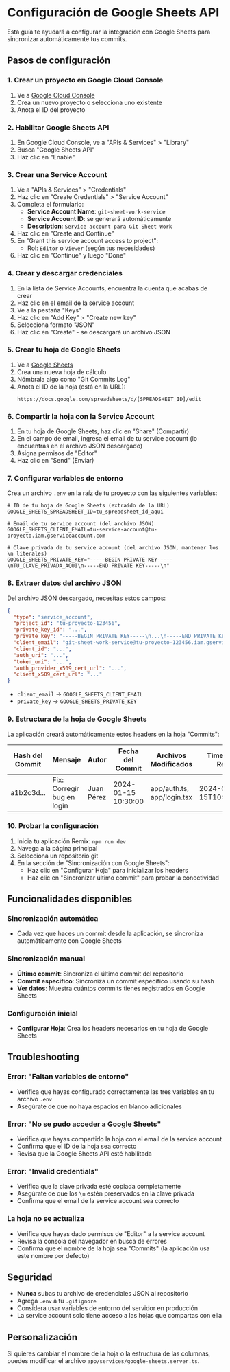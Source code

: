 # Configuración de Google Sheets API

Esta guía te ayudará a configurar la integración con Google Sheets para sincronizar automáticamente tus commits.

## Pasos de configuración

### 1. Crear un proyecto en Google Cloud Console

1. Ve a [Google Cloud Console](https://console.cloud.google.com/)
2. Crea un nuevo proyecto o selecciona uno existente
3. Anota el ID del proyecto

### 2. Habilitar Google Sheets API

1. En Google Cloud Console, ve a "APIs & Services" > "Library"
2. Busca "Google Sheets API"
3. Haz clic en "Enable"

### 3. Crear una Service Account

1. Ve a "APIs & Services" > "Credentials"
2. Haz clic en "Create Credentials" > "Service Account"
3. Completa el formulario:
   - **Service Account Name**: `git-sheet-work-service`
   - **Service Account ID**: se generará automáticamente
   - **Description**: `Service account para Git Sheet Work`
4. Haz clic en "Create and Continue"
5. En "Grant this service account access to project":
   - Rol: `Editor` o `Viewer` (según tus necesidades)
6. Haz clic en "Continue" y luego "Done"

### 4. Crear y descargar credenciales

1. En la lista de Service Accounts, encuentra la cuenta que acabas de crear
2. Haz clic en el email de la service account
3. Ve a la pestaña "Keys"
4. Haz clic en "Add Key" > "Create new key"
5. Selecciona formato "JSON"
6. Haz clic en "Create" - se descargará un archivo JSON

### 5. Crear tu hoja de Google Sheets

1. Ve a [Google Sheets](https://sheets.google.com)
2. Crea una nueva hoja de cálculo
3. Nómbrala algo como "Git Commits Log"
4. Anota el ID de la hoja (está en la URL):
   ```
   https://docs.google.com/spreadsheets/d/[SPREADSHEET_ID]/edit
   ```

### 6. Compartir la hoja con la Service Account

1. En tu hoja de Google Sheets, haz clic en "Share" (Compartir)
2. En el campo de email, ingresa el email de tu service account (lo encuentras en el archivo JSON descargado)
3. Asigna permisos de "Editor"
4. Haz clic en "Send" (Enviar)

### 7. Configurar variables de entorno

Crea un archivo `.env` en la raíz de tu proyecto con las siguientes variables:

```env
# ID de tu hoja de Google Sheets (extraído de la URL)
GOOGLE_SHEETS_SPREADSHEET_ID=tu_spreadsheet_id_aqui

# Email de tu service account (del archivo JSON)
GOOGLE_SHEETS_CLIENT_EMAIL=tu-service-account@tu-proyecto.iam.gserviceaccount.com

# Clave privada de tu service account (del archivo JSON, mantener los \n literales)
GOOGLE_SHEETS_PRIVATE_KEY="-----BEGIN PRIVATE KEY-----\nTU_CLAVE_PRIVADA_AQUI\n-----END PRIVATE KEY-----\n"
```

### 8. Extraer datos del archivo JSON

Del archivo JSON descargado, necesitas estos campos:

```json
{
  "type": "service_account",
  "project_id": "tu-proyecto-123456",
  "private_key_id": "...",
  "private_key": "-----BEGIN PRIVATE KEY-----\n...\n-----END PRIVATE KEY-----\n",
  "client_email": "git-sheet-work-service@tu-proyecto-123456.iam.gserviceaccount.com",
  "client_id": "...",
  "auth_uri": "...",
  "token_uri": "...",
  "auth_provider_x509_cert_url": "...",
  "client_x509_cert_url": "..."
}
```

- `client_email` → `GOOGLE_SHEETS_CLIENT_EMAIL`
- `private_key` → `GOOGLE_SHEETS_PRIVATE_KEY`

### 9. Estructura de la hoja de Google Sheets

La aplicación creará automáticamente estos headers en la hoja "Commits":

| Hash del Commit | Mensaje                    | Autor      | Fecha del Commit    | Archivos Modificados       | Timestamp de Registro    |
| --------------- | -------------------------- | ---------- | ------------------- | -------------------------- | ------------------------ |
| a1b2c3d...      | Fix: Corregir bug en login | Juan Pérez | 2024-01-15 10:30:00 | app/auth.ts, app/login.tsx | 2024-01-15T10:31:22.000Z |

### 10. Probar la configuración

1. Inicia tu aplicación Remix: `npm run dev`
2. Navega a la página principal
3. Selecciona un repositorio git
4. En la sección de "Sincronización con Google Sheets":
   - Haz clic en "Configurar Hoja" para inicializar los headers
   - Haz clic en "Sincronizar último commit" para probar la conectividad

## Funcionalidades disponibles

### Sincronización automática

- Cada vez que haces un commit desde la aplicación, se sincroniza automáticamente con Google Sheets

### Sincronización manual

- **Último commit**: Sincroniza el último commit del repositorio
- **Commit específico**: Sincroniza un commit específico usando su hash
- **Ver datos**: Muestra cuántos commits tienes registrados en Google Sheets

### Configuración inicial

- **Configurar Hoja**: Crea los headers necesarios en tu hoja de Google Sheets

## Troubleshooting

### Error: "Faltan variables de entorno"

- Verifica que hayas configurado correctamente las tres variables en tu archivo `.env`
- Asegúrate de que no haya espacios en blanco adicionales

### Error: "No se pudo acceder a Google Sheets"

- Verifica que hayas compartido la hoja con el email de la service account
- Confirma que el ID de la hoja sea correcto
- Revisa que la Google Sheets API esté habilitada

### Error: "Invalid credentials"

- Verifica que la clave privada esté copiada completamente
- Asegúrate de que los `\n` estén preservados en la clave privada
- Confirma que el email de la service account sea correcto

### La hoja no se actualiza

- Verifica que hayas dado permisos de "Editor" a la service account
- Revisa la consola del navegador en busca de errores
- Confirma que el nombre de la hoja sea "Commits" (la aplicación usa este nombre por defecto)

## Seguridad

- **Nunca** subas tu archivo de credenciales JSON al repositorio
- Agrega `.env` a tu `.gitignore`
- Considera usar variables de entorno del servidor en producción
- La service account solo tiene acceso a las hojas que compartas con ella

## Personalización

Si quieres cambiar el nombre de la hoja o la estructura de las columnas, puedes modificar el archivo `app/services/google-sheets.server.ts`.
